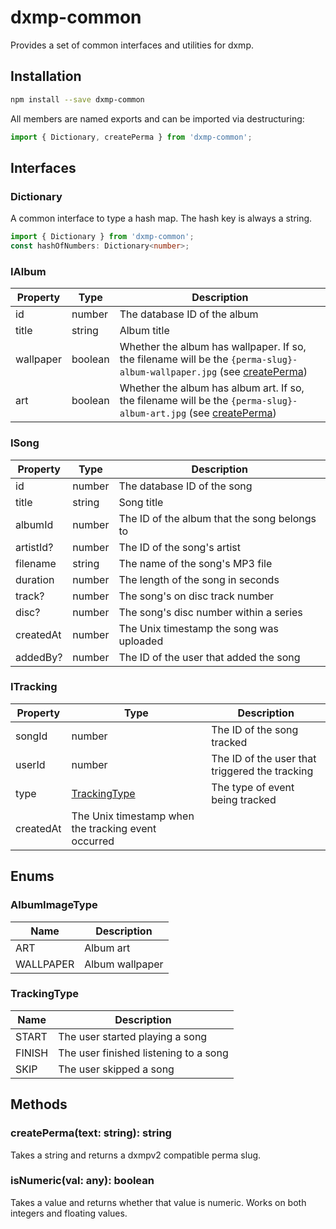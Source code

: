 # dxmp-common

Provides a set of common interfaces and utilities for dxmp.

## Installation

```bash
npm install --save dxmp-common
```

All members are named exports and can be imported via destructuring:

```typescript
import { Dictionary, createPerma } from 'dxmp-common';
```

## Interfaces

### Dictionary<T>

A common interface to type a hash map. The hash key is always a string.

```typescript
import { Dictionary } from 'dxmp-common';
const hashOfNumbers: Dictionary<number>;
```

### IAlbum

Property|Type|Description
--------|----|-----------
id|number|The database ID of the album
title|string|Album title
wallpaper|boolean|Whether the album has wallpaper. If so, the filename will be the `{perma-slug}-album-wallpaper.jpg` (see [createPerma](#createpermatext-string-string))
art|boolean|Whether the album has album art. If so, the filename will be the `{perma-slug}-album-art.jpg` (see [createPerma](#createpermatext-string-string))

### ISong

Property|Type|Description
--------|----|-----------
id|number|The database ID of the song
title|string|Song title
albumId|number|The ID of the album that the song belongs to
artistId?|number|The ID of the song's artist
filename|string|The name of the song's MP3 file
duration|number|The length of the song in seconds
track?|number|The song's on disc track number
disc?|number|The song's disc number within a series
createdAt|number|The Unix timestamp the song was uploaded
addedBy?|number|The ID of the user that added the song

### ITracking

Property|Type|Description
--------|----|-----------
songId|number|The ID of the song tracked
userId|number|The ID of the user that triggered the tracking
type|[TrackingType](#trackingtype)|The type of event being tracked
createdAt|The Unix timestamp when the tracking event occurred

## Enums

### AlbumImageType

Name|Description
----|-----------
ART|Album art
WALLPAPER|Album wallpaper

### TrackingType

Name|Description
----|-----------
START|The user started playing a song
FINISH|The user finished listening to a song
SKIP|The user skipped a song

## Methods

### createPerma(text: string): string

Takes a string and returns a dxmpv2 compatible perma slug.

### isNumeric(val: any): boolean

Takes a value and returns whether that value is numeric. Works on both integers and floating values.